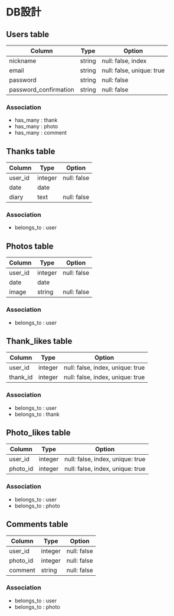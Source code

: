 # DB設計

## Users table

|Column|Type|Option|
|------|----|------|
|nickname|string|null: false, index|
|email|string|null: false, unique: true|
|password|string|null: false|
|password_confirmation|string|null: false|

### Association
- has_many : thank
- has_many : photo
- has_many : comment


## Thanks table

|Column|Type|Option|
|------|----|------|
|user_id|integer|null: false|
|date|date||
|diary|text|null: false|

### Association
- belongs_to : user


## Photos table

|Column|Type|Option|
|------|----|------|
|user_id|integer|null: false|
|date|date||
|image|string|null: false|

### Association
- belongs_to : user


## Thank_likes table

|Column|Type|Option|
|------|----|------|
|user_id|integer|null: false, index, unique: true|
|thank_id|integer|null: false, index, unique: true|

### Association
- belongs_to : user
- belongs_to : thank


## Photo_likes table

|Column|Type|Option|
|------|----|------|
|user_id|integer|null: false, index, unique: true|
|photo_id|integer|null: false, index, unique: true|

### Association
- belongs_to : user
- belongs_to : photo


## Comments table
|Column|Type|Option|
|------|----|------|
|user_id|integer|null: false|
|photo_id|integer|null: false|
|comment|string|null: false|

### Association
- belongs_to : user
- belongs_to : photo
